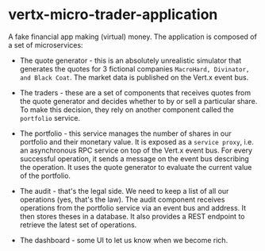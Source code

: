 # vertx-micro-trader-application
A fake financial app making (virtual) money. The application is composed of a set of microservices:

- The quote generator - this is an absolutely unrealistic  simulator that generates the quotes for 3 fictional companies `MacroHard, Divinator, and Black Coat`. The market data is published on the Vert.x event bus.

- The traders - these are a set of components that receives quotes from the quote generator and decides whether to by or sell a particular share. To make this decision, they rely on another component called the `portfolio` service.

- The portfolio - this service manages the number of shares in our portfolio and their monetary value. It is exposed as a `service proxy`, i.e. an asynchronous RPC service on top of the Vert.x event bus. For every successful operation, it sends a message on the event bus describing the operation. It uses the quote generator to evaluate the current value of the portfolio.

- The audit - that's the legal side. We need to keep a list of all our operations (yes, that's the law). The audit component receives operations from the portfolio service via an event bus and address. It then stores theses in a database. It also provides a REST endpoint to retrieve the latest set of operations.

- The dashboard - some UI to let us know when we become rich.
